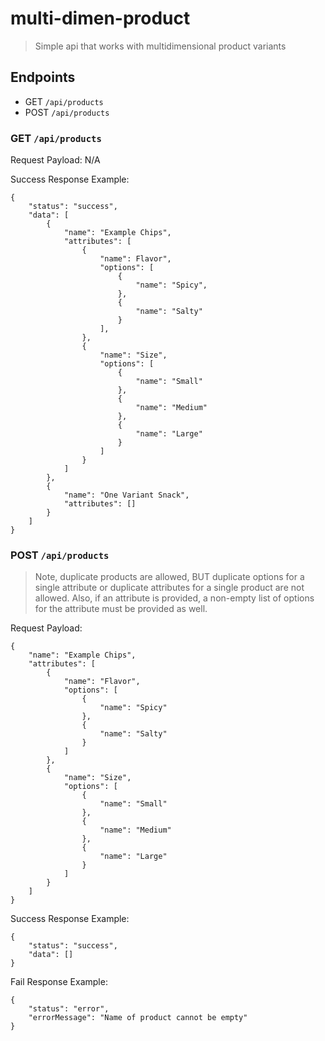 # multi-dimen-product
> Simple api that works with multidimensional product variants

## Endpoints
- GET  `/api/products`
- POST `/api/products`

### GET `/api/products`

Request Payload: N/A

Success Response Example: 

```
{
	"status": "success",
	"data": [
		{
			"name": "Example Chips",
			"attributes": [
				{
					"name": Flavor",
					"options": [
						{
							"name": "Spicy",
						},
						{
							"name": "Salty"
						}
					],
				},
				{
					"name": "Size",
					"options": [
						{
							"name": "Small"
						},
						{
							"name": "Medium"
						},
						{
							"name": "Large"
						}
					]
				}
			]
		},
		{
			"name": "One Variant Snack",
			"attributes": []
		}
	]
}
```

### POST `/api/products`

> Note, duplicate products are allowed, BUT duplicate options for a single attribute or duplicate attributes for a single product are not allowed. Also, if an attribute is provided, a non-empty list of options for the attribute must be provided as well.

Request Payload:

```
{
	"name": "Example Chips",
	"attributes": [
		{
			"name": "Flavor",
			"options": [
				{
					"name": "Spicy"
				},
				{
					"name": "Salty"
				}
			]
		},
		{
			"name": "Size",
			"options": [
				{
					"name": "Small"
				},
				{
					"name": "Medium"
				},
				{
					"name": "Large"
				}
			]
		}
	]
}
```

Success Response Example:

```
{
	"status": "success",
	"data": []
}
```

Fail Response Example:

```
{
	"status": "error",
	"errorMessage": "Name of product cannot be empty"
}
